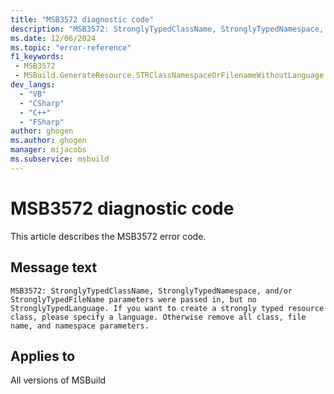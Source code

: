 ```yaml
---
title: "MSB3572 diagnostic code"
description: "MSB3572: StronglyTypedClassName, StronglyTypedNamespace, and/or StronglyTypedFileName parameters were passed in, but no StronglyTypedLanguage. If you want to create a strongly typed resource class, please specify a language. Otherwise remove all class, file name, and namespace parameters."
ms.date: 12/06/2024
ms.topic: "error-reference"
f1_keywords:
 - MSB3572
 - MSBuild.GenerateResource.STRClassNamespaceOrFilenameWithoutLanguage
dev_langs:
  - "VB"
  - "CSharp"
  - "C++"
  - "FSharp"
author: ghogen
ms.author: ghogen
manager: mijacobs
ms.subservice: msbuild
---
```


# MSB3572 diagnostic code

<!-- :::ErrorDefinitionDescription::: -->
<!-- :::editable-content name="introDescription"::: -->
This article describes the MSB3572 error code.
<!-- :::editable-content-end::: -->

## Message text

```output
MSB3572: StronglyTypedClassName, StronglyTypedNamespace, and/or StronglyTypedFileName parameters were passed in, but no StronglyTypedLanguage. If you want to create a strongly typed resource class, please specify a language. Otherwise remove all class, file name, and namespace parameters.
```

<!-- :::editable-content name="postOutputDescription"::: -->
<!--
{StrBegin="MSB3572: "}
-->
<!-- :::editable-content-end::: -->
<!-- :::ErrorDefinitionDescription-end::: -->

## Applies to

All versions of MSBuild
